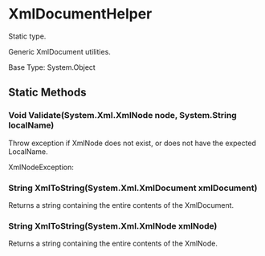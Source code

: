 # XmlDocumentHelper

Static type.

Generic XmlDocument utilities.

Base Type: System.Object

## Static Methods

### Void Validate(System.Xml.XmlNode node, System.String localName)

Throw exception if XmlNode does not exist, or does not have the expected LocalName.

XmlNodeException: 

### String XmlToString(System.Xml.XmlDocument xmlDocument)

Returns a string containing the entire contents of the XmlDocument.

### String XmlToString(System.Xml.XmlNode xmlNode)

Returns a string containing the entire contents of the XmlNode.

